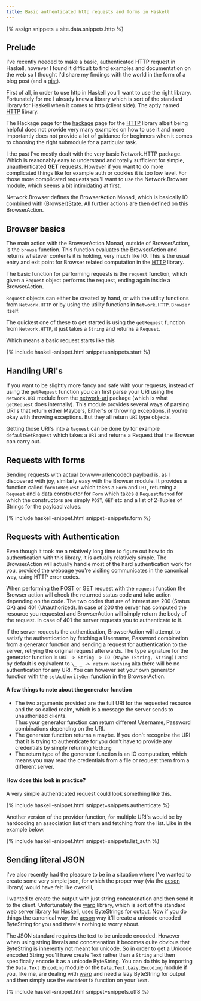 ```yaml
---
title: Basic authenticated http requests and forms in Haskell
---
```


{% assign snippets = site.data.snippets.http %}

## Prelude

I've recently needed to make a basic, authenticated HTTP request in Haskell, however I found it difficult to find examples and documentation on the web so I thought I'd share my findings with the world in the form of a blog post (and a [gist][]).

[gist]: https://gist.github.com

First of all, in order to use http in Haskell you'll want to use the right library. Fortunately for me I already knew a library which is sort of the standard library for Haskell when it comes to http (client side). The aptly named [HTTP][] library.

[HTTP]: https://hackage.haskell.org/package/HTTP
[hackage]: https://hackage.haskell.org

The Hackage page for the [hackage][] page for the [HTTP][] library albeit being helpful does not provide very many examples on how to use it and more importantly does not provide a lot of guidance for beginners when it comes to choosing the right submodule for a particular task.

I the past I've mostly dealt with the very basic Network.HTTP package. Which is reasonably easy to understand and totally sufficient for simple, unauthenticated **GET** requests. However if you want to do more complicated things like for example auth or cookies it is too low level. For those more complicated requests you'll want to use the Network.Browser module, which seems a bit intimidating at first.

Network.Browser defines the BrowserAction Monad, which is basically IO combined with (Browser)State. All further actions are then defined on this BrowserAction.


## Browser basics

The main action with the BrowserAction Monad, outside of BrowserAction, is the `browse` function. This function evaluates the BrowserAction and returns whatever contents it is holding, very much like IO. This is the usual entry and exit point for Browser related computation in the [HTTP][] library.

The basic function for performing requests is the `request` function, which given a `Request` object performs the request, ending again inside a BrowserAction.

`Request` objects can either be created by hand, or with the utility functions from `Network.HTTP` or by using the utility functions in `Network.HTTP.Browser` itself.

The quickest one of these to get started is using the `getRequest` function from `Network.HTTP`, it just takes a `String` and returns a `Request`.

Which means a basic request starts like this

{% include haskell-snippet.html snippet=snippets.start %}

## Handling URI's

If you want to be slightly more fancy and safe with your requests, instead of using the `getRequest` function you can first parse your URI using the `Network.URI` module from the [network-uri][] package (which is what `getRequest` does internally). This module provides several ways of parsing URI's that return either Maybe's, Either's or throwing exceptions, if you're okay with throwing exceptions. But they all return `URI` type objects.

Getting those URI's into a `Request` can be done by for example `defaultGetRequest` which takes a `URI` and returns a Request that the Browser can carry out.

[network-uri]: https://hackage.haskell.org/package/network-uri

## Requests with forms

Sending requests with actual (x-www-urlencoded) payload is, as I discovered with joy, similarly easy with the Browser module. It provides a function called `formToRequest` which takes a `Form` and `URI`, returning a `Request` and a data constructor for `Form` which takes a `RequestMethod` for which the constructors are simply `POST`, `GET` etc and a list of 2-Tuples of Strings for the payload values.

{% include haskell-snippet.html snippet=snippets.form %}

## Requests with Authentication

Even though it took me a relatively long time to figure out how to do authentication with this library, it is actually relatively simple.
The BrowserAction will actually handle most of the hard authentication work for you, provided the webpage you're visiting communicates in the canonical way, using HTTP error codes.

When performing the POST or GET request with the `request` function the Browser action will check the returned status code and take action depending on the code. The two codes that are of interest are 200 (Status OK) and 401 (Unauthorized).
In case of 200 the server has computed the resource you requested and BrowserAction will simply return the body of the request. In case of 401 the server requests you to authenticate to it.

If the server requests the authentication, BrowserAction will attempt to satisfy the authentication by fetching a Username, Password combination from a generator function and sending a request for authentication to the server, retrying the original request afterwards.
The type signature for the generator function is `URI -> String -> IO (Maybe (String, String))` and by default is equivalent to `\_ _ -> return Nothing` aka there will be no authentication for any URI.
You can however set your own generator function with the `setAuthorityGen` function in the BrowserAction.

#### A few things to note about the generator function

- The two arguments provided are the full URI for the requested resource and the so called realm, which is a message the server sends to unauthorized clients.  
    Thus your generator function can return different Username, Password combinations depending on the URI.
- The generator function returns a maybe. If you don't recognize the URI that it is trying to authenticate for you don't have to provide any credentials by simply returning `Nothing`
- The return type of the generator function is an IO computation, which means you may read the credentials from a file or request them from a different server.

#### How does this look in practice?

A very simple authenticated request could look something like this.

{% include haskell-snippet.html snippet=snippets.authenticate %}

Another version of the provider function, for multiple URI's would be by hardcoding an association list of them and fetching from the list. Like in the example below.

{% include haskell-snippet.html snippet=snippets.list_auth %}


## Sending literal JSON

I've also recently had the pleasure to be in a situation where I've wanted to create some very simple json, for which the proper way (via the [aeson][] library) would have felt like overkill,

I wanted to create the output with just string concatenation and then send it to the client. Unfortunately the [warp][] library, which is sort of the standard web server library for Haskell, uses ByteStrings for output. Now if you do things the canonical way, the [aeson][] way it'll create a unicode encoded ByteString for you and there's nothing to worry about.

The JSON standard requires the text to be unicode encoded. However when using string literals and concatenation it becomes quite obvious that ByteString is inherently not meant for unicode. So in order to get a Unicode encoded String you'll have create `Text` rather than a `String` and then specifically encode it as a unicode ByteString. You can do this by importing the `Data.Text.Encoding` module or the `Data.Text.Lazy.Encoding` module if you, like me, are dealing with [warp][] and need a lazy ByteString for output and then simply use the `encodeUtf8` function on your `Text`.

[warp]: https://hackage.haskell.org/package/warp
[aeson]: https://hackage.haskell.org/package/aeson

{% include haskell-snippet.html snippet=snippets.utf8 %}
